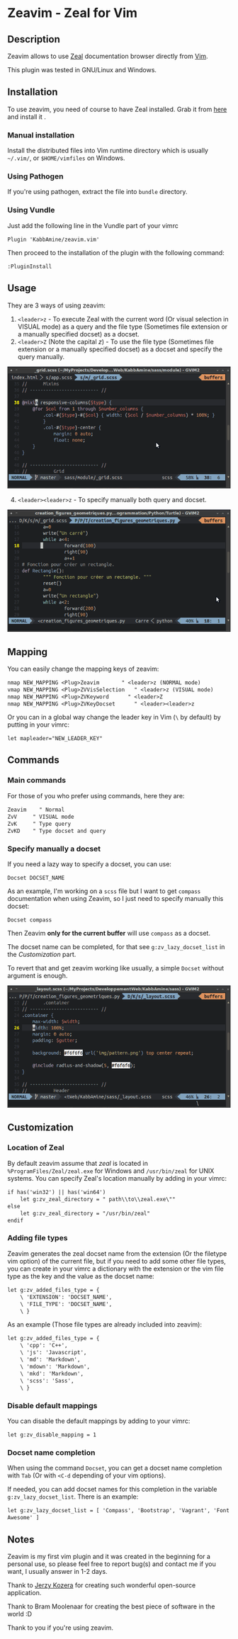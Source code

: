 Zeavim - Zeal for Vim
=====================

Description
-------------

Zeavim allows to use [Zeal](http://zealdocs.org) documentation browser directly from [Vim](http://vim.org).

This plugin was tested in GNU/Linux and Windows.

Installation
-------------

To use zeavim, you need of course to have Zeal installed. Grab it from [here](http://zealdocs.org/download.html) and install it .

### Manual installation

Install the distributed files into Vim runtime directory which is usually `~/.vim/`, or `$HOME/vimfiles` on Windows.

### Using Pathogen
If you're using pathogen, extract the file into `bundle` directory.

### Using Vundle
Just add the following line in the Vundle part of your vimrc

    Plugin 'KabbAmine/zeavim.vim'

Then proceed to the installation of the plugin with the following command:

    :PluginInstall


Usage
-----

They are 3 ways of using zeavim:

1.  `<leader>z` - To execute Zeal with the current word (Or visual selection in VISUAL mode) as a query and the file type (Sometimes file extension or a manually specified docset) as a docset.
3.  `<leader>Z` (Note the capital *z*) - To use the file type (Sometimes file extension or a manually specified docset) as a docset and specify the query manually.

  ![Zeavim using &lt;leader&gt;Z](.img/leaderZ.gif)

4.  `<leader><leader>z` - To specify manually both query and docset.

  ![Zeavim using &lt;leader&gt;&lt;leader&gt;z](.img/leaderLeaderZ.gif)


Mapping
-------

You can easily change the mapping keys of zeavim:

    nmap NEW_MAPPING <Plug>Zeavim       " <leader>z (NORMAL mode)
    vmap NEW_MAPPING <Plug>ZVVisSelection   " <leader>z (VISUAL mode)
    nmap NEW_MAPPING <Plug>ZVKeyword      " <leader>Z
    nmap NEW_MAPPING <Plug>ZVKeyDocset      " <leader><leader>z

Or you can in a global way change the leader key in Vim (`\` by default) by putting in your vimrc:

    let mapleader="NEW_LEADER_KEY"

Commands
-------

### Main commands

For those of you who prefer using commands, here they are:

    Zeavim    " Normal
    ZvV     " VISUAL mode
    ZvK     " Type query
    ZvKD    " Type docset and query

### Specify manually a docset

If you need a lazy way to specify a docset, you can use:

    Docset DOCSET_NAME

As an example, I'm working on a `scss` file but I want to get `compass` documentation when using Zeavim, so I just need to specify manually this docset:

    Docset compass

Then Zeavim **only for the current buffer** will use `compass` as a docset.

The docset name can be completed, for that see `g:zv_lazy_docset_list` in the *Customization* part.

To revert that and get zeavim working like usually, a simple `Docset` without argument is enough.

![Specify manually a docset](.img/docsetCmd.gif)

Customization
-------------

### Location of Zeal

By default zeavim assume that *zeal* is located in `%ProgramFiles/Zeal/zeal.exe` for Windows and `/usr/bin/zeal` for UNIX systems.
You can specify Zeal's location manually by adding in your vimrc:

    if has('win32') || has('win64')
        let g:zv_zeal_directory = " path\\to\\zeal.exe\""
    else
        let g:zv_zeal_directory = "/usr/bin/zeal"
    endif

### Adding file types

Zeavim generates the zeal docset name from the extension (Or the filetype vim option) of the current file, but if you need to add some other file types, you can create in your vimrc a dictionary with the extension or the vim file type as the key and the value as the docset name:

    let g:zv_added_files_type = {
        \ 'EXTENSION': 'DOCSET_NAME',
        \ 'FILE_TYPE': 'DOCSET_NAME',
        \ }

As an example (Those file types are already included into zeavim):

    let g:zv_added_files_type = {
        \ 'cpp': 'C++',
        \ 'js': 'Javascript',
        \ 'md': 'Markdown',
        \ 'mdown': 'Markdown',
        \ 'mkd': 'Markdown',
        \ 'scss': 'Sass',
        \ }

### Disable default mappings

You can disable the default mappings by adding to your vimrc:

    let g:zv_disable_mapping = 1

### Docset name completion

When using the command `Docset`, you can get a docset name completion with `Tab` (Or with `<C-d` depending of your vim options).

If needed, you can add docset names for this completion in the variable `g:zv_lazy_docset_list`.
There is an example:

    let g:zv_lazy_docset_list = [ 'Compass', 'Bootstrap', 'Vagrant', 'Font Awesome' ]

Notes
-----

Zeavim is my first vim plugin and it was created in the beginning for a personal use, so please feel free to report bug(s) and contact me if you want, I usually answer in 1-2 days.

Thank to [Jerzy Kozera](https://github.com/jkozera) for creating such wonderful open-source application.

Thank to Bram Moolenaar for creating the best piece of software in the world :D

Thank to you if you're using zeavim.
